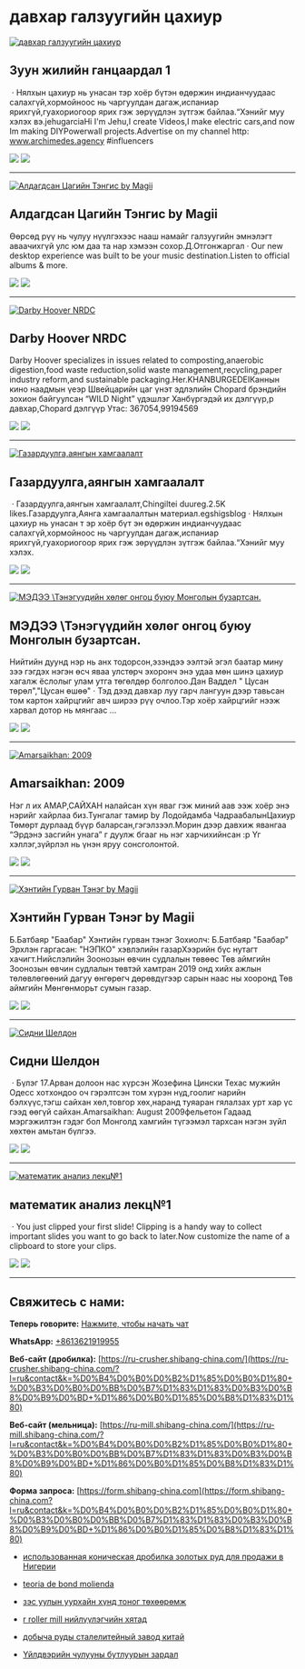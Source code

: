 # давхар галзуугийн цахиур

<a href="https://swt.shibang-china.com/?l=ru&img&k=%D0%B4%D0%B0%D0%B2%D1%85%D0%B0%D1%80+%D0%B3%D0%B0%D0%BB%D0%B7%D1%83%D1%83%D0%B3%D0%B8%D0%B9%D0%BD+%D1%86%D0%B0%D1%85%D0%B8%D1%83%D1%80" target="_blank">![давхар галзуугийн цахиур](http://static.shibang-china.com/all-800x300/1094.jpg)</a>

## Зуун жилийн ганцаардал 1
&nbsp;&#0183;&#32;Нялхын цахиур нь унасан тэр хоёр бүтэн өдөржин индианчуудаас салахгүй,хормойноос нь чаргуулдан дагаж,испаниар ярихгүй,гуахориогоор ярих гэж зөрүүдлэн зүтгэж байлаа.“Хэнийг муу хэлэх вэ.jehugarciaHi I'm Jehu,I create Videos,I make electric cars,and now Im making DIYPowerwall projects.Advertise on my channel http: www.archimedes.agency #influencers


<a href="https://whatsapp.shibangsoft.com/WhatsApp.php" target="_blank" title="WhatsApp">![](http://static.shibang-china.com/icon/whatsapp.png)</a> <a href="https://swt.shibang-china.com/?l=ru&icon&k=%D0%B4%D0%B0%D0%B2%D1%85%D0%B0%D1%80+%D0%B3%D0%B0%D0%BB%D0%B7%D1%83%D1%83%D0%B3%D0%B8%D0%B9%D0%BD+%D1%86%D0%B0%D1%85%D0%B8%D1%83%D1%80" target="_blank">![](http://static.shibang-china.com/icon/chat-ru.png)</a>

---

<a href="https://swt.shibang-china.com/?l=ru&img&k=%D0%B4%D0%B0%D0%B2%D1%85%D0%B0%D1%80+%D0%B3%D0%B0%D0%BB%D0%B7%D1%83%D1%83%D0%B3%D0%B8%D0%B9%D0%BD+%D1%86%D0%B0%D1%85%D0%B8%D1%83%D1%80" target="_blank">![Алдагдсан Цагийн Тэнгис by Magii](http://static.shibang-china.com/all-800x300/1147.jpg)</a>

## Алдагдсан Цагийн Тэнгис by Magii
Өөрсөд рүү нь чулуу нүүлгэхээс нааш намайг галзуугийн эмнэлэгт аваачихгүй улс юм даа та нар хэмээн сохор.Д.Отгонжаргал&nbsp;&#0183;&#32;Our new desktop experience was built to be your music destination.Listen to official albums &amp; more.


<a href="https://whatsapp.shibangsoft.com/WhatsApp.php" target="_blank" title="WhatsApp">![](http://static.shibang-china.com/icon/whatsapp.png)</a> <a href="https://swt.shibang-china.com/?l=ru&icon&k=%D0%B4%D0%B0%D0%B2%D1%85%D0%B0%D1%80+%D0%B3%D0%B0%D0%BB%D0%B7%D1%83%D1%83%D0%B3%D0%B8%D0%B9%D0%BD+%D1%86%D0%B0%D1%85%D0%B8%D1%83%D1%80" target="_blank">![](http://static.shibang-china.com/icon/chat-ru.png)</a>

---

<a href="https://swt.shibang-china.com/?l=ru&img&k=%D0%B4%D0%B0%D0%B2%D1%85%D0%B0%D1%80+%D0%B3%D0%B0%D0%BB%D0%B7%D1%83%D1%83%D0%B3%D0%B8%D0%B9%D0%BD+%D1%86%D0%B0%D1%85%D0%B8%D1%83%D1%80" target="_blank">![Darby Hoover NRDC](http://static.shibang-china.com/all-800x300/1215.jpg)</a>

## Darby Hoover NRDC
Darby Hoover specializes in issues related to composting,anaerobic digestion,food waste reduction,solid waste management,recycling,paper industry reform,and sustainable packaging.Her.KHANBURGEDEIКаннын кино наадмын үеэр Швейцарийн цаг үнэт эдлэлийн Chopard брэндийн зохион байгуулсан “WILD Night” үдэшлэг Ханбүргэдэй их дэлгүүр,р давхар,Chopard дэлгүүр Утас: 367054,99194569


<a href="https://whatsapp.shibangsoft.com/WhatsApp.php" target="_blank" title="WhatsApp">![](http://static.shibang-china.com/icon/whatsapp.png)</a> <a href="https://swt.shibang-china.com/?l=ru&icon&k=%D0%B4%D0%B0%D0%B2%D1%85%D0%B0%D1%80+%D0%B3%D0%B0%D0%BB%D0%B7%D1%83%D1%83%D0%B3%D0%B8%D0%B9%D0%BD+%D1%86%D0%B0%D1%85%D0%B8%D1%83%D1%80" target="_blank">![](http://static.shibang-china.com/icon/chat-ru.png)</a>

---

<a href="https://swt.shibang-china.com/?l=ru&img&k=%D0%B4%D0%B0%D0%B2%D1%85%D0%B0%D1%80+%D0%B3%D0%B0%D0%BB%D0%B7%D1%83%D1%83%D0%B3%D0%B8%D0%B9%D0%BD+%D1%86%D0%B0%D1%85%D0%B8%D1%83%D1%80" target="_blank">![Газардуулга,аянгын хамгаалалт](http://static.shibang-china.com/all-800x300/431.jpg)</a>

## Газардуулга,аянгын хамгаалалт
&nbsp;&#0183;&#32;Газардуулга,аянгын хамгаалалт,Chingiltei duureg.2.5K likes.Газардуулга,Аянга хамгаалалтын материал.egshigsblog&nbsp;&#0183;&#32;Нялхын цахиур нь унасан т эр хоёр бүт эн өдөржин индианчуудаас салахгүй,хормойноос нь чаргуулдан дагаж,испаниар ярихгүй,гуахориогоор ярих гэж зөрүүдлэн зүтгэж байлаа.“Хэнийг муу хэлэх.


<a href="https://whatsapp.shibangsoft.com/WhatsApp.php" target="_blank" title="WhatsApp">![](http://static.shibang-china.com/icon/whatsapp.png)</a> <a href="https://swt.shibang-china.com/?l=ru&icon&k=%D0%B4%D0%B0%D0%B2%D1%85%D0%B0%D1%80+%D0%B3%D0%B0%D0%BB%D0%B7%D1%83%D1%83%D0%B3%D0%B8%D0%B9%D0%BD+%D1%86%D0%B0%D1%85%D0%B8%D1%83%D1%80" target="_blank">![](http://static.shibang-china.com/icon/chat-ru.png)</a>

---

<a href="https://swt.shibang-china.com/?l=ru&img&k=%D0%B4%D0%B0%D0%B2%D1%85%D0%B0%D1%80+%D0%B3%D0%B0%D0%BB%D0%B7%D1%83%D1%83%D0%B3%D0%B8%D0%B9%D0%BD+%D1%86%D0%B0%D1%85%D0%B8%D1%83%D1%80" target="_blank">![МЭДЭЭ \Тэнэгүүдийн хөлөг онгоц буюу Монголын бузартсан.](http://static.shibang-china.com/all-800x300/536.jpg)</a>

## МЭДЭЭ \Тэнэгүүдийн хөлөг онгоц буюу Монголын бузартсан.
Нийтийн дуунд нэр нь анх тодорсон,эзэндээ ээлтэй эгэл баатар мину зээ гэгдэх нэгэн өсч яваа улстөрч эхоронч энэ удаа мөн шинэ цахиур хагалж ёслолыг улам утга төгөлдөр болголоо.Дан Ваддел &quot; Цусан төрөл&quot;,&quot;Цусан өшөө&quot;&nbsp;&#0183;&#32;Тэд дээд давхар луу гарч лангуун дээр тавьсан том картон хайрцгийг авч ширээ рүү очлоо.Тэр хоёр хайрцгийг нээж харвал дотор нь мянгаас …


<a href="https://whatsapp.shibangsoft.com/WhatsApp.php" target="_blank" title="WhatsApp">![](http://static.shibang-china.com/icon/whatsapp.png)</a> <a href="https://swt.shibang-china.com/?l=ru&icon&k=%D0%B4%D0%B0%D0%B2%D1%85%D0%B0%D1%80+%D0%B3%D0%B0%D0%BB%D0%B7%D1%83%D1%83%D0%B3%D0%B8%D0%B9%D0%BD+%D1%86%D0%B0%D1%85%D0%B8%D1%83%D1%80" target="_blank">![](http://static.shibang-china.com/icon/chat-ru.png)</a>

---

<a href="https://swt.shibang-china.com/?l=ru&img&k=%D0%B4%D0%B0%D0%B2%D1%85%D0%B0%D1%80+%D0%B3%D0%B0%D0%BB%D0%B7%D1%83%D1%83%D0%B3%D0%B8%D0%B9%D0%BD+%D1%86%D0%B0%D1%85%D0%B8%D1%83%D1%80" target="_blank">![Amarsaikhan: 2009](http://static.shibang-china.com/all-800x300/711.jpg)</a>

## Amarsaikhan: 2009
Нэг л их АМАР,САЙХАН налайсан хүн яваг гэж миний аав ээж хоёр энэ нэрийг хайрлаа биз.Тунгалаг тамир by Лодойдамба ЧадраабалынЦахиур Төмөрт дурлаад бүүр баларсан,гэгэлзээл.Морин дээр давхиж явангаа “Эрдэнэ засгийн унага” г дуулж бгааг нь нэг харчихийнсан :p Үг хэллэг,зүйрлэл нь үнэн яруу сонсголонтой.


<a href="https://whatsapp.shibangsoft.com/WhatsApp.php" target="_blank" title="WhatsApp">![](http://static.shibang-china.com/icon/whatsapp.png)</a> <a href="https://swt.shibang-china.com/?l=ru&icon&k=%D0%B4%D0%B0%D0%B2%D1%85%D0%B0%D1%80+%D0%B3%D0%B0%D0%BB%D0%B7%D1%83%D1%83%D0%B3%D0%B8%D0%B9%D0%BD+%D1%86%D0%B0%D1%85%D0%B8%D1%83%D1%80" target="_blank">![](http://static.shibang-china.com/icon/chat-ru.png)</a>

---

<a href="https://swt.shibang-china.com/?l=ru&img&k=%D0%B4%D0%B0%D0%B2%D1%85%D0%B0%D1%80+%D0%B3%D0%B0%D0%BB%D0%B7%D1%83%D1%83%D0%B3%D0%B8%D0%B9%D0%BD+%D1%86%D0%B0%D1%85%D0%B8%D1%83%D1%80" target="_blank">![Хэнтийн Гурван Тэнэг by Magii](http://static.shibang-china.com/all-800x300/715.jpg)</a>

## Хэнтийн Гурван Тэнэг by Magii
Б.Батбаяр &quot;Баабар&quot; Хэнтийн гурван тэнэг Зохиолч: Б.Батбаяр &quot;Баабар&quot; Эрхлэн гаргасан: &quot;НЭПКО&quot; хэвлэлийн газарХээрийн бүс нутагт хачигт.Нийслэлийн Зоонозын өвчин судлалын төвөөс Төв аймгийн Зоонозын өвчин судлалын төвтэй хамтран 2019 онд хийх ажлын төлөвлөгөөний дагуу өнгөрөгч дөрөвдүгээр сарын наас ны хооронд Төв аймгийн Мөнгөнморьт сумын газар.


<a href="https://whatsapp.shibangsoft.com/WhatsApp.php" target="_blank" title="WhatsApp">![](http://static.shibang-china.com/icon/whatsapp.png)</a> <a href="https://swt.shibang-china.com/?l=ru&icon&k=%D0%B4%D0%B0%D0%B2%D1%85%D0%B0%D1%80+%D0%B3%D0%B0%D0%BB%D0%B7%D1%83%D1%83%D0%B3%D0%B8%D0%B9%D0%BD+%D1%86%D0%B0%D1%85%D0%B8%D1%83%D1%80" target="_blank">![](http://static.shibang-china.com/icon/chat-ru.png)</a>

---

<a href="https://swt.shibang-china.com/?l=ru&img&k=%D0%B4%D0%B0%D0%B2%D1%85%D0%B0%D1%80+%D0%B3%D0%B0%D0%BB%D0%B7%D1%83%D1%83%D0%B3%D0%B8%D0%B9%D0%BD+%D1%86%D0%B0%D1%85%D0%B8%D1%83%D1%80" target="_blank">![Сидни Шелдон](http://static.shibang-china.com/all-800x300/416.jpg)</a>

## Сидни Шелдон
&nbsp;&#0183;&#32;Бүлэг 17.Арван долоон нас хүрсэн Жозефина Цински Техас мужийн Одесс хотхондоо оч гэрэлтсэн том хүрэн нүд,гоолиг нарийн бэлхүүс,тэгш сайхан хөл,товгор хөх,наранд туяаран гялалзах урт хар үс гээд өөгүй сайхан.Amarsaikhan: August 2009фельетон Гадаад мэргэжилтэн гэдэг бол Монголд хамгийн түгээмэл тархсан нэгэн зүйл хөхтөн амьтан бүлгээ.


<a href="https://whatsapp.shibangsoft.com/WhatsApp.php" target="_blank" title="WhatsApp">![](http://static.shibang-china.com/icon/whatsapp.png)</a> <a href="https://swt.shibang-china.com/?l=ru&icon&k=%D0%B4%D0%B0%D0%B2%D1%85%D0%B0%D1%80+%D0%B3%D0%B0%D0%BB%D0%B7%D1%83%D1%83%D0%B3%D0%B8%D0%B9%D0%BD+%D1%86%D0%B0%D1%85%D0%B8%D1%83%D1%80" target="_blank">![](http://static.shibang-china.com/icon/chat-ru.png)</a>

---

<a href="https://swt.shibang-china.com/?l=ru&img&k=%D0%B4%D0%B0%D0%B2%D1%85%D0%B0%D1%80+%D0%B3%D0%B0%D0%BB%D0%B7%D1%83%D1%83%D0%B3%D0%B8%D0%B9%D0%BD+%D1%86%D0%B0%D1%85%D0%B8%D1%83%D1%80" target="_blank">![математик анализ лекц№1](http://static.shibang-china.com/all-800x300/1097.jpg)</a>

## математик анализ лекц№1
&nbsp;&#0183;&#32;You just clipped your first slide! Clipping is a handy way to collect important slides you want to go back to later.Now customize the name of a clipboard to store your clips.

<a href="https://whatsapp.shibangsoft.com/WhatsApp.php" target="_blank" title="WhatsApp">![](http://static.shibang-china.com/icon/whatsapp.png)</a> <a href="https://swt.shibang-china.com/?l=ru&icon&k=%D0%B4%D0%B0%D0%B2%D1%85%D0%B0%D1%80+%D0%B3%D0%B0%D0%BB%D0%B7%D1%83%D1%83%D0%B3%D0%B8%D0%B9%D0%BD+%D1%86%D0%B0%D1%85%D0%B8%D1%83%D1%80" target="_blank">![](http://static.shibang-china.com/icon/chat-ru.png)</a>

---
## Свяжитесь с нами:

**Теперь говорите:** [Нажмите, чтобы начать чат](https://swt.shibang-china.com?l=ru&contact&k=%D0%B4%D0%B0%D0%B2%D1%85%D0%B0%D1%80+%D0%B3%D0%B0%D0%BB%D0%B7%D1%83%D1%83%D0%B3%D0%B8%D0%B9%D0%BD+%D1%86%D0%B0%D1%85%D0%B8%D1%83%D1%80)

**WhatsApp:**  [+8613621919955](https://whatsapp.shibangsoft.com/WhatsApp.php)

**Веб-сайт (дробилка):** [https://ru-crusher.shibang-china.com/](https://ru-crusher.shibang-china.com/?l=ru&contact&k=%D0%B4%D0%B0%D0%B2%D1%85%D0%B0%D1%80+%D0%B3%D0%B0%D0%BB%D0%B7%D1%83%D1%83%D0%B3%D0%B8%D0%B9%D0%BD+%D1%86%D0%B0%D1%85%D0%B8%D1%83%D1%80)

**Веб-сайт (мельница):** [https://ru-mill.shibang-china.com/](https://ru-mill.shibang-china.com/?l=ru&contact&k=%D0%B4%D0%B0%D0%B2%D1%85%D0%B0%D1%80+%D0%B3%D0%B0%D0%BB%D0%B7%D1%83%D1%83%D0%B3%D0%B8%D0%B9%D0%BD+%D1%86%D0%B0%D1%85%D0%B8%D1%83%D1%80)

**Форма запроса:** [https://form.shibang-china.com](https://form.shibang-china.com?l=ru&contact&k=%D0%B4%D0%B0%D0%B2%D1%85%D0%B0%D1%80+%D0%B3%D0%B0%D0%BB%D0%B7%D1%83%D1%83%D0%B3%D0%B8%D0%B9%D0%BD+%D1%86%D0%B0%D1%85%D0%B8%D1%83%D1%80)

* [использованная коническая дробилка золотых руд для продажи в Нигерии](../130/%D0%B8%D1%81%D0%BF%D0%BE%D0%BB%D1%8C%D0%B7%D0%BE%D0%B2%D0%B0%D0%BD%D0%BD%D0%B0%D1%8F%20%D0%BA%D0%BE%D0%BD%D0%B8%D1%87%D0%B5%D1%81%D0%BA%D0%B0%D1%8F%20%D0%B4%D1%80%D0%BE%D0%B1%D0%B8%D0%BB%D0%BA%D0%B0%20%D0%B7%D0%BE%D0%BB%D0%BE%D1%82%D1%8B%D1%85%20%D1%80%D1%83%D0%B4%20%D0%B4%D0%BB%D1%8F%20%D0%BF%D1%80%D0%BE%D0%B4%D0%B0%D0%B6%D0%B8%20%D0%B2%20%D0%9D%D0%B8%D0%B3%D0%B5%D1%80%D0%B8%D0%B8.md)

* [teoria de bond molienda](../129/teoria%20de%20bond%20molienda.md)

* [зэс уулын уурхайн хүнд тоног төхөөрөмж](../127/%D0%B7%D1%8D%D1%81%20%D1%83%D1%83%D0%BB%D1%8B%D0%BD%20%D1%83%D1%83%D1%80%D1%85%D0%B0%D0%B9%D0%BD%20%D1%85%D2%AF%D0%BD%D0%B4%20%D1%82%D0%BE%D0%BD%D0%BE%D0%B3%20%D1%82%D3%A9%D1%85%D3%A9%D3%A9%D1%80%D3%A9%D0%BC%D0%B6.md)

* [r roller mill нийлүүлэгчийн хятад](../127/r%20roller%20mill%20%D0%BD%D0%B8%D0%B9%D0%BB%D2%AF%D2%AF%D0%BB%D1%8D%D0%B3%D1%87%D0%B8%D0%B9%D0%BD%20%D1%85%D1%8F%D1%82%D0%B0%D0%B4.md)

* [добыча руды сталелитейный завод китай](../130/%D0%B4%D0%BE%D0%B1%D1%8B%D1%87%D0%B0%20%D1%80%D1%83%D0%B4%D1%8B%20%D1%81%D1%82%D0%B0%D0%BB%D0%B5%D0%BB%D0%B8%D1%82%D0%B5%D0%B9%D0%BD%D1%8B%D0%B9%20%D0%B7%D0%B0%D0%B2%D0%BE%D0%B4%20%D0%BA%D0%B8%D1%82%D0%B0%D0%B9.md)

* [Үйлдвэрийн чулууны бутлуурын зардал](../130/%D2%AE%D0%B9%D0%BB%D0%B4%D0%B2%D1%8D%D1%80%D0%B8%D0%B9%D0%BD%20%D1%87%D1%83%D0%BB%D1%83%D1%83%D0%BD%D1%8B%20%D0%B1%D1%83%D1%82%D0%BB%D1%83%D1%83%D1%80%D1%8B%D0%BD%20%D0%B7%D0%B0%D1%80%D0%B4%D0%B0%D0%BB.md)